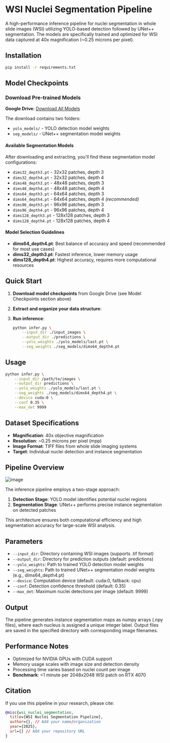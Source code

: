 # WSI Nuclei Segmentation Pipeline

A high-performance inference pipeline for nuclei segmentation in whole slide images (WSI) utilizing YOLO-based detection followed by UNet++ segmentation. The models are specifically trained and optimized for WSI data captured at 40x magnification (~0.25 microns per pixel).

## Installation

```bash
pip install -r requirements.txt
```

## Model Checkpoints

### Download Pre-trained Models

**Google Drive**: [Download All Models](https://drive.google.com/drive/folders/10Xfz6HNIyh0XmT1N7UO1u5r0FUXoxtaG?usp=drive_link)

The download contains two folders:
- `yolo_models/` - YOLO detection model weights
- `seg_models/` - UNet++ segmentation model weights

#### Available Segmentation Models
After downloading and extracting, you'll find these segmentation model configurations:
- `dims32_depth3.pt` - 32x32 patches, depth 3
- `dims32_depth4.pt` - 32x32 patches, depth 4
- `dims48_depth3.pt` - 48x48 patches, depth 3
- `dims48_depth4.pt` - 48x48 patches, depth 4
- `dims64_depth3.pt` - 64x64 patches, depth 3
- `dims64_depth4.pt` - 64x64 patches, depth 4 *(recommended)*
- `dims96_depth3.pt` - 96x96 patches, depth 3
- `dims96_depth4.pt` - 96x96 patches, depth 4
- `dims128_depth3.pt` - 128x128 patches, depth 3
- `dims128_depth4.pt` - 128x128 patches, depth 4

#### Model Selection Guidelines
- **dims64_depth4.pt**: Best balance of accuracy and speed (recommended for most use cases)
- **dims32_depth3.pt**: Fastest inference, lower memory usage
- **dims128_depth4.pt**: Highest accuracy, requires more computational resources



## Quick Start

1. **Download model checkpoints** from Google Drive (see Model Checkpoints section above)
2. **Extract and organize your data structure**:

3. **Run inference**:
   ```bash
   python infer.py \
       --input_dir ./input_images \
       --output_dir ./predictions \
       --yolo_weights ./yolo_models/last.pt \
       --seg_weights ./seg_models/dims64_depth4.pt
   ```

## Usage

```bash
python infer.py \
    --input_dir /path/to/images \
    --output_dir predictions \
    --yolo_weights ./yolo_models/last.pt \
    --seg_weights ./seg_models/dims64_depth4.pt \
    --device cuda:0 \
    --conf 0.35 \
    --max_det 9999
```

## Dataset Specifications

- **Magnification**: 40x objective magnification
- **Resolution**: ~0.25 microns per pixel (mpp)
- **Image Format**: TIFF files from whole slide imaging systems
- **Target**: Individual nuclei detection and instance segmentation

## Pipeline Overview
![image](infer_diagram.png) 

The inference pipeline employs a two-stage approach:
1. **Detection Stage**: YOLO model identifies potential nuclei regions
2. **Segmentation Stage**: UNet++ performs precise instance segmentation on detected patches

This architecture ensures both computational efficiency and high segmentation accuracy for large-scale WSI analysis.

## Parameters

- `--input_dir`: Directory containing WSI images (supports .tif format)
- `--output_dir`: Directory for prediction outputs (default: predictions)
- `--yolo_weights`: Path to trained YOLO detection model weights
- `--seg_weights`: Path to trained UNet++ segmentation model weights (e.g., dims64_depth4.pt)
- `--device`: Computation device (default: cuda:0, fallback: cpu)
- `--conf`: Detection confidence threshold (default: 0.35)
- `--max_det`: Maximum nuclei detections per image (default: 9999)

## Output

The pipeline generates instance segmentation maps as numpy arrays (.npy files), where each nucleus is assigned a unique integer label. Output files are saved in the specified directory with corresponding image filenames.

## Performance Notes

- Optimized for NVIDIA GPUs with CUDA support
- Memory usage scales with image size and detection density
- Processing time varies based on nuclei count per image
- **Benchmark**: <1 minute per 2048x2048 WSI patch on RTX 4070

## Citation

If you use this pipeline in your research, please cite:

```bibtex
@misc{wsi_nuclei_segmentation,
  title={WSI Nuclei Segmentation Pipeline},
  author={}, // Add your name/organization
  year={2025},
  url={} // Add your repository URL
}
```